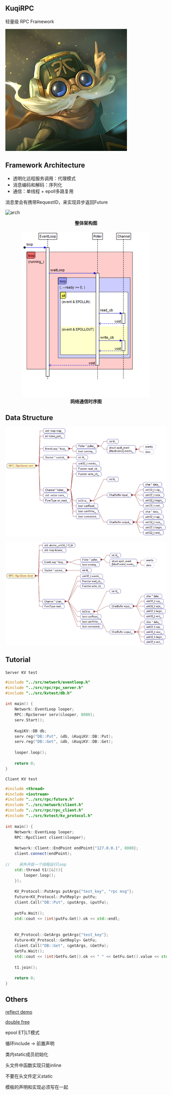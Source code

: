 ## KuqiRPC

轻量级 RPC Framework

![cartoon](https://raw.githubusercontent.com/v4if/KuqiKV/master/doc/img/cartoon.jpg)

## Framework Architecture
* 透明化远程服务调用：代理模式
* 消息编码和解码：序列化
* 通信：单线程 + epoll多路复用

消息里会有携带RequestID，来实现异步返回Future

![arch](http://oowjr8zsi.bkt.clouddn.com/arch.png)
<div align="center"><b>整体架构图</b></div>

<br>
<div align="center"><img alt="arch" src="https://raw.githubusercontent.com/v4if/KuqiKV/master/doc/img/UMLSequenceDiagram-loop.png"></div>
<div align="center"><b>网络通信时序图</b></div>

## Data Structure
![UML](https://raw.githubusercontent.com/v4if/KuqiKV/master/doc/img/DataMembers-serv.png)

![UML](https://raw.githubusercontent.com/v4if/KuqiKV/master/doc/img/DataMembers-client.png)

## Tutorial

`Server KV test`
```c++
#include "../src/network/eventloop.h"
#include "../src/rpc/rpc_server.h"
#include "../src/kvtest/db.h"

int main() {
    Network::EventLoop looper;
    RPC::RpcServer serv(&looper, 8080);
    serv.Start();

    KuqiKV::DB db;
    serv.reg("DB::Put", &db, &KuqiKV::DB::Put);
    serv.reg("DB::Get", &db, &KuqiKV::DB::Get);

    looper.loop();

    return 0;
}
```

`Client KV test`
```c++
#include <thread>
#include <iostream>
#include "../src/rpc/future.h"
#include "../src/network/client.h"
#include "../src/rpc/rpc_client.h"
#include "../src/kvtest/kv_protocol.h"

int main() {
    Network::EventLoop looper;
    RPC::RpcClient client(&looper);

    Network::Client::EndPoint endPoint{"127.0.0.1", 8080};
    client.connect(endPoint);

//    另外开启一个线程运行loop
    std::thread t1([&](){
        looper.loop();
    });

    KV_Protocol::PutArgs putArgs{"test_key", "rpc msg"};
    Future<KV_Protocol::PutReply> putFu;
    client.Call("DB::Put", &putArgs, &putFu);

    putFu.Wait();
    std::cout << (int)putFu.Get().ok << std::endl;


    KV_Protocol::GetArgs getArgs{"test_key"};
    Future<KV_Protocol::GetReply> GetFu;
    client.Call("DB::Get", &getArgs, &GetFu);
    GetFu.Wait();
    std::cout << (int)GetFu.Get().ok << " " << GetFu.Get().value << std::endl;

    t1.join();

    return 0;
}
```

## Others
[reflect demo](https://github.com/v4if/blog/issues/34)

[double free](https://github.com/v4if/blog/issues/35)

epool ET|LT模式

循环include -> 前置声明

类内static成员初始化

头文件中函数实现只能inline

不要在头文件定义static

模板的声明和实现必须写在一起

